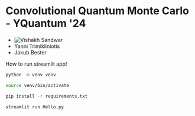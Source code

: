 # Convolutional Quantum Monte Carlo - YQuantum '24

- ![Vishakh Sandwar](https://github.com/VSandwar74)
- Yanni Trimikliniotis
- Jakub Bester

How to run streamlit app!

```bash
python -m venv venv

source venv/bin/activate

pip install -r requirements.txt

streamlit run Hello.py
```
